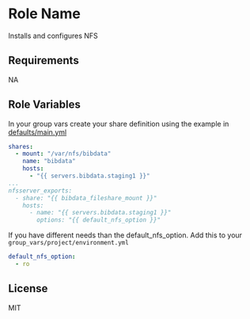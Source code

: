 Role Name
=========

Installs and configures NFS

Requirements
------------

NA

Role Variables
--------------

In your group vars create your share definition using the example in
[defaults/main.yml](defaults/main.yml)

```yaml
shares:
  - mount: "/var/nfs/bibdata"
    name: "bibdata"
    hosts:
      - "{{ servers.bibdata.staging1 }}"
...
nfsserver_exports:
  - share: "{{ bibdata_fileshare_mount }}"
    hosts:
      - name: "{{ servers.bibdata.staging1 }}"
        options: "{{ default_nfs_option }}"
```

If you have different needs than the default_nfs_option. Add this to your `group_vars/project/environment.yml`

```yaml
default_nfs_option:
  - ro
```

License
-------

MIT
